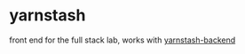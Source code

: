 # yarnstash
front end for the full stack lab, works with [yarnstash-backend](https://github.com/devon-wolf/yarnstash-backend)